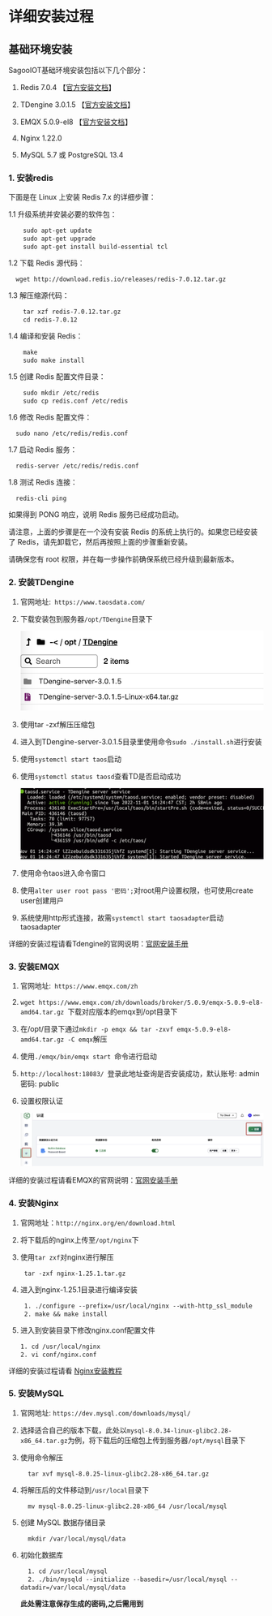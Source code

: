 
# 详细安装过程

## 基础环境安装
SagooIOT基础环境安装包括以下几个部分：

1. Redis 7.0.4   【[官方安装文档](https://redis.io/docs/getting-started/installation/)】

2. TDengine 3.0.1.5 【[官方安装文档](https://docs.taosdata.com/get-started/package/)】

3. EMQX 5.0.9-el8  【[官方安装文档](https://www.emqx.io/docs/zh/v5.1/getting-started/getting-started.html)】

4. Nginx 1.22.0

5. MySQL 5.7 或 PostgreSQL 13.4


### 1. 安装redis

下面是在 Linux 上安装 Redis 7.x 的详细步骤：

1.1 升级系统并安装必要的软件包：

```shell
    sudo apt-get update
    sudo apt-get upgrade
    sudo apt-get install build-essential tcl
```


1.2 下载 Redis 源代码：

```shell
  wget http://download.redis.io/releases/redis-7.0.12.tar.gz

```


1.3 解压缩源代码：

```shell
    tar xzf redis-7.0.12.tar.gz
    cd redis-7.0.12
```


1.4 编译和安装 Redis：
```shell
    make
    sudo make install
```

1.5 创建 Redis 配置文件目录：

```shell
    sudo mkdir /etc/redis
    sudo cp redis.conf /etc/redis
```

1.6 修改 Redis 配置文件：

```shell
  sudo nano /etc/redis/redis.conf

```
1.7 启动 Redis 服务：
```shell
  redis-server /etc/redis/redis.conf

```
1.8 测试 Redis 连接：

```shell
  redis-cli ping

```

如果得到 PONG 响应，说明 Redis 服务已经成功启动。

请注意，上面的步骤是在一个没有安装 Redis 的系统上执行的。如果您已经安装了 Redis，请先卸载它，然后再按照上面的步骤重新安装。

请确保您有 root 权限，并在每一步操作前确保系统已经升级到最新版本。

### 2. 安装TDengine

1. 官网地址:` https://www.taosdata.com/`

2. 下载安装包到服务器`/opt/TDengine`目录下

   ![image-20221101170836289](../../public/imgs/guide/install/image-20221101170836289.png)

3. 使用tar -zxf解压压缩包

4. 进入到TDengine-server-3.0.1.5目录里使用命令`sudo ./install.sh`进行安装

5. 使用`systemctl start taos`启动

6. 使用`systemctl status taosd`查看TD是否启动成功

   ![image-20221101172357637](../../public/imgs/guide/install/image-20221101172357637.png)

7. 使用命令taos进入命令窗口

8. 使用`alter user root pass '密码';`对root用户设置权限，也可使用create user创建用户

9. 系统使用http形式连接，故需`systemctl start taosadapter`启动taosadapter

详细的安装过程请看Tdengine的官网说明：[官网安装手册](https://docs.taosdata.com/get-started/package/)


### 3. 安装EMQX

1. 官网地址:` https://www.emqx.com/zh`

2. `wget https://www.emqx.com/zh/downloads/broker/5.0.9/emqx-5.0.9-el8-amd64.tar.gz `下载对应版本的emqx到/opt目录下

3. 在/opt/目录下通过`mkdir -p emqx && tar -zxvf emqx-5.0.9-el8-amd64.tar.gz -C emqx`解压

4. 使用`./emqx/bin/emqx start `命令进行启动

5. `http://localhost:18083/ `登录此地址查询是否安装成功，默认账号: admin 密码: public

6. 设置权限认证

   ![image-20221101231856257](../../public/imgs/guide/install/image-20221101231856257.png)

详细的安装过程请看EMQX的官网说明：[官网安装手册](https://www.emqx.io/docs/zh/v5.0/deploy/install.html)


### 4.  安装Nginx

1. 官网地址：`http://nginx.org/en/download.html`

2. 将下载后的nginx上传至`/opt/nginx`下

3. 使用`tar zxf`对nginx进行解压

   ```shell
    tar -zxf nginx-1.25.1.tar.gz
   ```

4. 进入到nginx-1.25.1目录进行编译安装

   ```shell
    1. ./configure --prefix=/usr/local/nginx --with-http_ssl_module
    2. make && make install
   ```

5. 进入到安装目录下修改nginx.conf配置文件

   ```shell
   1. cd /usr/local/nginx
   2. vi conf/nginx.conf
   ```

详细的安装过程请看 [Nginx安装教程](https://www.runoob.com/linux/nginx-install-setup.html)

### 5. 安装MySQL

1. 官网地址: `https://dev.mysql.com/downloads/mysql/`

2. 选择适合自己的版本下载，此处以`mysql-8.0.34-linux-glibc2.28-x86_64.tar.gz`为例，将下载后的压缩包上传到服务器`/opt/mysql`目录下

3. 使用命令解压

   ```shell
     tar xvf mysql-8.0.25-linux-glibc2.28-x86_64.tar.gz
   ```

4. 将解压后的文件移动到`/usr/local`目录下
   
   ```shell
     mv mysql-8.0.25-linux-glibc2.28-x86_64 /usr/local/mysql
   ```

5. 创建 MySQL 数据存储目录

   ```shell
     mkdir /var/local/mysql/data
   ```

6. 初始化数据库
   
   ```shell
     1. cd /usr/local/mysql
     2. ./bin/mysqld --initialize --basedir=/usr/local/mysql --datadir=/var/local/mysql/data
   ```
   **此处需注意保存生成的密码,之后需用到**
